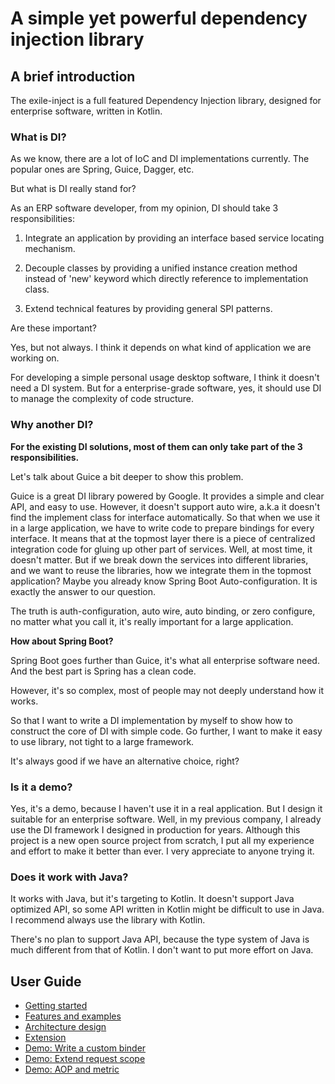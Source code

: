 # A simple yet powerful dependency injection library

## A brief introduction

The exile-inject is a full featured Dependency Injection library, designed for enterprise software, written in Kotlin.

### What is DI?

As we know, there are a lot of IoC and DI implementations currently. The popular ones are Spring, Guice, Dagger, etc.

But what is DI really stand for?

As an ERP software developer, from my opinion, DI should take 3 responsibilities:

1. Integrate an application by providing an interface based service locating mechanism.

2. Decouple classes by providing a unified instance creation method instead of 'new' keyword which directly reference
   to implementation class.

3. Extend technical features by providing general SPI patterns.

Are these important?

Yes, but not always. I think it depends on what kind of application we are working on.

For developing a simple personal usage desktop software, I think it doesn't need a DI system.
But for a enterprise-grade software, yes, it should use DI to manage the complexity of code structure.

### Why another DI?

**For the existing DI solutions, most of them can only take part of the 3 responsibilities.**

Let's talk about Guice a bit deeper to show this problem.

Guice is a great DI library powered by Google. It provides a simple and clear API, and easy to use.
However, it doesn't support auto wire, a.k.a it doesn't find the implement class for interface automatically.
So that when we use it in a large application, we have to write code to prepare bindings for every interface.
It means that at the topmost layer there is a piece of centralized integration code for gluing up other part
of services. Well, at most time, it doesn't matter. But if we break down the services into different libraries,
and we want to reuse the libraries, how we integrate them in the topmost application? Maybe you already know
Spring Boot Auto-configuration. It is exactly the answer to our question.

The truth is auth-configuration, auto wire, auto binding, or zero configure, no matter what you call it,
it's really important for a large application.

**How about Spring Boot?**

Spring Boot goes further than Guice, it's what all enterprise software need. And the best part is Spring
has a clean code.

However, it's so complex, most of people may not deeply understand how it works.

So that I want to write a DI implementation by myself to show how to construct the core of DI with simple code.
Go further, I want to make it easy to use library, not tight to a large framework.

It's always good if we have an alternative choice, right?

### Is it a demo?

Yes, it's a demo, because I haven't use it in a real application. But I design it suitable for an enterprise software.
Well, in my previous company, I already use the DI framework I designed in production for years. Although this project
is a new open source project from scratch, I put all my experience and effort to make it better than ever.
I very appreciate to anyone trying it.

### Does it work with Java?

It works with Java, but it's targeting to Kotlin. It doesn't support Java optimized API, so some API written in Kotlin
might be difficult to use in Java. I recommend always use the library with Kotlin.

There's no plan to support Java API, because the type system of Java is much different from that of Kotlin. I don't
want to put more effort on Java.

## User Guide

* [Getting started](doc/getting_started.md)
* [Features and examples](doc/features.md)
* [Architecture design](doc/design.md)
* [Extension](doc/extension.md)
* [Demo: Write a custom binder](doc/custom_binder.md)
* [Demo: Extend request scope](doc/request_scope.md)
* [Demo: AOP and metric](doc/aop_metric.md)

